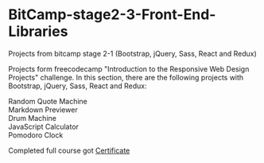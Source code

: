 # BitCamp-stage2-3-Front-End-Libraries
Projects from bitcamp stage 2-1 (Bootstrap, jQuery, Sass, React and Redux)

Projects form freecodecamp "Introduction to the Responsive Web Design Projects" challenge. 
In this section, there are the following projects with Bootstrap, jQuery, Sass, React and Redux:

Random Quote Machine <br>
Markdown Previewer <br>
Drum Machine <br>
JavaScript Calculator <br>
Pomodoro Clock <br>

Completed full course got <a href="https://www.freecodecamp.org/certification/fcc658e30d3-5abe-45fa-9eb1-ca30b335c16d/front-end-libraries" target="_blank">
  Certificate</a>
